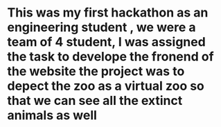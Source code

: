 # This was my first hackathon as an engineering student , we were a team of 4 student, I was assigned the task to develope the fronend of the website the project was to depect the zoo as a virtual zoo so that we can see all the extinct animals as well 
